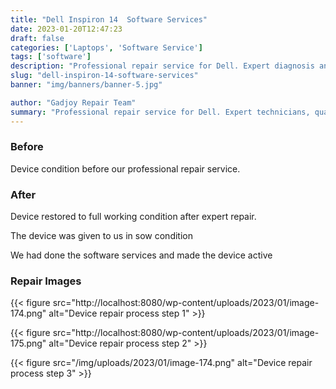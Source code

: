 ```yaml
---
title: "Dell Inspiron 14  Software Services"
date: 2023-01-20T12:47:23
draft: false
categories: ['Laptops', 'Software Service']
tags: ['software']
description: "Professional repair service for Dell. Expert diagnosis and quality repairs in Bangalore."
slug: "dell-inspiron-14-software-services"
banner: "img/banners/banner-5.jpg"

author: "Gadjoy Repair Team"
summary: "Professional repair service for Dell. Expert technicians, quality parts, warranty included."
---
```


### Before

Device condition before our professional repair service.

### After

Device restored to full working condition after expert repair.

The device was given to us in sow condition

We had done the software services and made the device active

### Repair Images

{{< figure src="http://localhost:8080/wp-content/uploads/2023/01/image-174.png" alt="Device repair process step 1" >}}

{{< figure src="http://localhost:8080/wp-content/uploads/2023/01/image-175.png" alt="Device repair process step 2" >}}

{{< figure src="/img/uploads/2023/01/image-174.png" alt="Device repair process step 3" >}}

